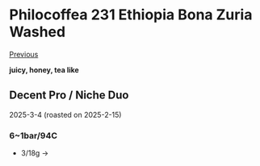 # Philocoffea 231 Ethiopia Bona Zuria Washed

[Previous](./2024-11/Philocoffea.md)

**juicy, honey, tea like**

## Decent Pro / Niche Duo

2025-3-4 (roasted on 2025-2-15)

### 6~1bar/94C

- 3/18g -> 
